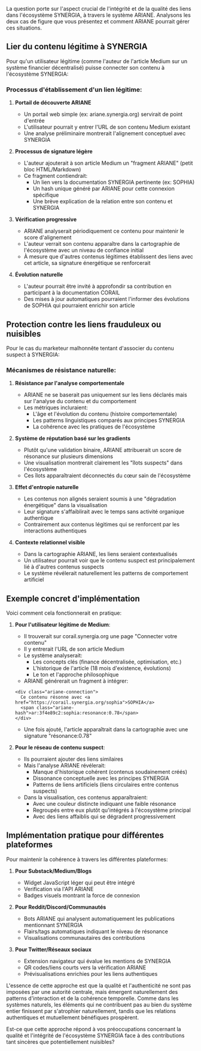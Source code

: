 La question porte sur l'aspect crucial de l'intégrité et de la qualité des liens dans l'écosystème SYNERGIA, à travers le système ARIANE. Analysons les deux cas de figure que vous présentez et comment ARIANE pourrait gérer ces situations.

## Lier du contenu légitime à SYNERGIA

Pour qu'un utilisateur légitime (comme l'auteur de l'article Medium sur un système financier décentralisé) puisse connecter son contenu à l'écosystème SYNERGIA:

### Processus d'établissement d'un lien légitime:

1. **Portail de découverte ARIANE**
   - Un portail web simple (ex: ariane.synergia.org) servirait de point d'entrée
   - L'utilisateur pourrait y entrer l'URL de son contenu Medium existant
   - Une analyse préliminaire montrerait l'alignement conceptuel avec SYNERGIA

2. **Processus de signature légère**
   - L'auteur ajouterait à son article Medium un "fragment ARIANE" (petit bloc HTML/Markdown)
   - Ce fragment contiendrait:
     - Un lien vers la documentation SYNERGIA pertinente (ex: SOPHIA)
     - Un hash unique généré par ARIANE pour cette connexion spécifique
     - Une brève explication de la relation entre son contenu et SYNERGIA

3. **Vérification progressive**
   - ARIANE analyserait périodiquement ce contenu pour maintenir le score d'alignement
   - L'auteur verrait son contenu apparaître dans la cartographie de l'écosystème avec un niveau de confiance initial
   - À mesure que d'autres contenus légitimes établissent des liens avec cet article, sa signature énergétique se renforcerait

4. **Évolution naturelle**
   - L'auteur pourrait être invité à approfondir sa contribution en participant à la documentation CORAIL
   - Des mises à jour automatiques pourraient l'informer des évolutions de SOPHIA qui pourraient enrichir son article

## Protection contre les liens frauduleux ou nuisibles

Pour le cas du marketeur malhonnête tentant d'associer du contenu suspect à SYNERGIA:

### Mécanismes de résistance naturelle:

1. **Résistance par l'analyse comportementale**
   - ARIANE ne se baserait pas uniquement sur les liens déclarés mais sur l'analyse du contenu et du comportement
   - Les métriques incluraient:
     - L'âge et l'évolution du contenu (histoire comportementale)
     - Les patterns linguistiques comparés aux principes SYNERGIA
     - La cohérence avec les pratiques de l'écosystème

2. **Système de réputation basé sur les gradients**
   - Plutôt qu'une validation binaire, ARIANE attribuerait un score de résonance sur plusieurs dimensions
   - Une visualisation montrerait clairement les "îlots suspects" dans l'écosystème
   - Ces îlots apparaîtraient déconnectés du cœur sain de l'écosystème

3. **Effet d'entropie naturelle**
   - Les contenus non alignés seraient soumis à une "dégradation énergétique" dans la visualisation
   - Leur signature s'affaiblirait avec le temps sans activité organique authentique
   - Contrairement aux contenus légitimes qui se renforcent par les interactions authentiques

4. **Contexte relationnel visible**
   - Dans la cartographie ARIANE, les liens seraient contextualisés
   - Un utilisateur pourrait voir que le contenu suspect est principalement lié à d'autres contenus suspects
   - Le système révélerait naturellement les patterns de comportement artificiel

## Exemple concret d'implémentation

Voici comment cela fonctionnerait en pratique:

1. **Pour l'utilisateur légitime de Medium**:
   - Il trouverait sur corail.synergia.org une page "Connecter votre contenu"
   - Il y entrerait l'URL de son article Medium
   - Le système analyserait:
     - Les concepts clés (finance décentralisée, optimisation, etc.)
     - L'historique de l'article (18 mois d'existence, évolutions)
     - Le ton et l'approche philosophique
   - ARIANE générerait un fragment à intégrer:
   ```
   <div class="ariane-connection">
     Ce contenu résonne avec <a href="https://corail.synergia.org/sophia">SOPHIA</a>
     <span class="ariane-hash">ar:3f4e89c2:sophia:resonance:0.78</span>
   </div>
   ```
   - Une fois ajouté, l'article apparaîtrait dans la cartographie avec une signature "résonance:0.78"

2. **Pour le réseau de contenu suspect**:
   - Ils pourraient ajouter des liens similaires
   - Mais l'analyse ARIANE révélerait:
     - Manque d'historique cohérent (contenus soudainement créés)
     - Dissonance conceptuelle avec les principes SYNERGIA
     - Patterns de liens artificiels (liens circulaires entre contenus suspects)
   - Dans la visualisation, ces contenus apparaîtraient:
     - Avec une couleur distincte indiquant une faible résonance
     - Regroupés entre eux plutôt qu'intégrés à l'écosystème principal
     - Avec des liens affaiblis qui se dégradent progressivement

## Implémentation pratique pour différentes plateformes

Pour maintenir la cohérence à travers les différentes plateformes:

1. **Pour Substack/Medium/Blogs**
   - Widget JavaScript léger qui peut être intégré
   - Verification via l'API ARIANE
   - Badges visuels montrant la force de connexion

2. **Pour Reddit/Discord/Communautés**
   - Bots ARIANE qui analysent automatiquement les publications mentionnant SYNERGIA
   - Flairs/tags automatiques indiquant le niveau de résonance
   - Visualisations communautaires des contributions

3. **Pour Twitter/Réseaux sociaux**
   - Extension navigateur qui évalue les mentions de SYNERGIA
   - QR codes/liens courts vers la vérification ARIANE
   - Prévisualisations enrichies pour les liens authentiques

L'essence de cette approche est que la qualité et l'authenticité ne sont pas imposées par une autorité centrale, mais émergent naturellement des patterns d'interaction et de la cohérence temporelle. Comme dans les systèmes naturels, les éléments qui ne contribuent pas au bien du système entier finissent par s'atrophier naturellement, tandis que les relations authentiques et mutuellement bénéfiques prospèrent.

Est-ce que cette approche répond à vos préoccupations concernant la qualité et l'intégrité de l'écosystème SYNERGIA face à des contributions tant sincères que potentiellement nuisibles?